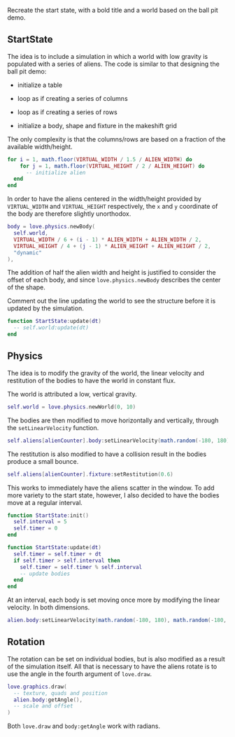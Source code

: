 Recreate the start state, with a bold title and a world based on the ball pit demo.

## StartState

The idea is to include a simulation in which a world with low gravity is populated with a series of aliens. The code is similar to that designing the ball pit demo:

- initialize a table

- loop as if creating a series of columns

- loop as if creating a series of rows

- initialize a body, shape and fixture in the makeshift grid

The only complexity is that the columns/rows are based on a fraction of the available width/height.

```lua
for i = 1, math.floor(VIRTUAL_WIDTH / 1.5 / ALIEN_WIDTH) do
    for j = 1, math.floor(VIRTUAL_HEIGHT / 2 / ALIEN_HEIGHT) do
      -- initialize alien
  end
end
```

In order to have the aliens centered in the width/height provided by `VIRTUAL_WIDTH` and `VIRTUAL_HEIGHT` respectively, the `x` and `y` coordinate of the body are therefore slightly unorthodox.

```lua
body = love.physics.newBody(
  self.world,
  VIRTUAL_WIDTH / 6 + (i - 1) * ALIEN_WIDTH + ALIEN_WIDTH / 2,
  VIRTUAL_HEIGHT / 4 + (j - 1) * ALIEN_HEIGHT + ALIEN_HEIGHT / 2,
  "dynamic"
),
```

The addition of half the alien width and height is justified to consider the offset of each body, and since `love.physics.newBody` describes the center of the shape.

Comment out the line updating the world to see the structure before it is updated by the simulation.

```lua
function StartState:update(dt)
  -- self.world:update(dt)
end
```

## Physics

The idea is to modify the gravity of the world, the linear velocity and restitution of the bodies to have the world in constant flux.

The world is attributed a low, vertical gravity.

```lua
self.world = love.physics.newWorld(0, 10)
```

The bodies are then modified to move horizontally and vertically, through the `setLinearVelocity` function.

```lua
self.aliens[alienCounter].body:setLinearVelocity(math.random(-180, 180), math.random(-180, 180))
```

The restitution is also modified to have a collision result in the bodies produce a small bounce.

```lua
self.aliens[alienCounter].fixture:setRestitution(0.6)
```

This works to immediately have the aliens scatter in the window. To add more variety to the start state, however, I also decided to have the bodies move at a regular interval.

```lua
function StartState:init()
  self.interval = 5
  self.timer = 0
end

function StartState:update(dt)
  self.timer = self.timer + dt
  if self.timer > self.interval then
    self.timer = self.timer % self.interval
    -- update bodies
  end
end
```

At an interval, each body is set moving once more by modifying the linear velocity. In both dimensions.

```lua
alien.body:setLinearVelocity(math.random(-180, 180), math.random(-180, 100))
```

## Rotation

The rotation can be set on individual bodies, but is also modified as a result of the simulation itself. All that is necessary to have the aliens rotate is to use the angle in the fourth argument of `love.draw`.

```lua
love.graphics.draw(
  -- texture, quads and position
  alien.body:getAngle(),
  -- scale and offset
)
```

Both `love.draw` and `body:getAngle` work with radians.
